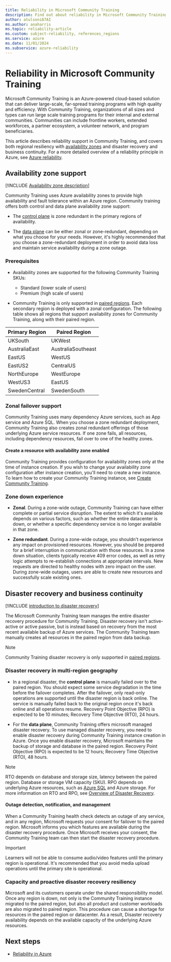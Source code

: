 ```yaml
---
title: Reliability in Microsoft Community Training
description: Find out about reliability in Microsoft Community Training.
author: atulsoni87AI
ms.author: anaharris
ms.topic: reliability-article
ms.custom: subject-reliability, references_regions
ms.service: azure
ms.date: 11/01/2024
ms.subservice: azure-reliability
---
```



# Reliability in Microsoft Community Training

Microsoft Community Training is an Azure-powered cloud-based solution that can deliver large-scale, far-spread training programs with high quality and efficiency. With Community Training, organizations of all sizes and types can run large scale training programs for their internal and external communities. Communities can include frontline workers, extended workforces, a partner ecosystem, a volunteer network, and program beneficiaries. 

This article describes reliability support in Community Training, and covers  both regional resiliency with [availability zones](/azure/reliability/availability-zones-overview?tabs=azure-cli) and disaster recovery and business continuity. For a more detailed overview of a reliability principle in Azure, see [Azure reliability](/azure/reliability/overview).

## Availability zone support

[!INCLUDE [Availability zone description](includes/reliability-availability-zone-description-include.md)]

Community Training uses Azure availability zones to provide high availability and fault tolerance within an Azure region. Community training offers both control and data plane availability zone support: 

- The [control plane](/azure/azure-resource-manager/management/control-plane-and-data-plane#control-plane) is zone redundant in the primary regions of availability. 

- The [data plane](/azure/azure-resource-manager/management/control-plane-and-data-plane#data-plane) can be either zonal or zone-redundant, depending on what you choose for your needs. However, it's highly recommended that you choose a zone-redundant deployment in order to avoid data loss and maintain service availability during a zone outage. 


### Prerequisites

- Availability zones are supported for the following Community Training SKUs:

    - Standard (lower scale of users)
    - Premium (high scale of users)

- Community Training is only supported in [paired regions](./cross-region-replication-azure.md#azure-paired-regions).  Each secondary region is deployed with a zonal configuration. The following table shows all regions that support availability zones for Community Training, along with their paired region.

| Primary Region | Paired Region  |
|--------------------|--------------------|
| UKSouth            | UKWest             |
| AustraliaEast      | AustraliaSoutheast |
| EastUS             | WestUS             |
| EastUS2            | CentralUS          |
| NorthEurope        | WestEurope         |
| WestUS3            | EastUS             |
| SwedenCentral      | SwedenSouth        |



### Zonal failover support

Community Training uses many dependency Azure services, such as App service and Azure SQL. When you choose a zone redundant deployment, Community Training also creates zonal redundant offerings of those underlying Azure service resources. If one zone fails, all resources, including dependency resources, fail over to one of the healthy zones.


#### Create a resource with availability zone enabled

Community Training provides configuration for availability zones only at the time of instance creation. If you wish to change your availability zone configuration after instance creation, you'll need to create a new instance. To learn how to create your Community Training instance, see [Create Community Training](/azure/industry/training-services/microsoft-community-training/ga-version/content-management/create-content/create-course-category/create-a-new-course). 

### Zone down experience

- **Zonal**. During a zone-wide outage, Community Training can have either complete or partial service disruption. The extent to which it's available depends on various factors, such as whether the entire datacenter is down, or whether a specific dependency service is no longer available in that zone. 

- **Zone redundant**. During a zone-wide outage, you shouldn't experience any impact on provisioned resources. However, you should be prepared for a brief interruption in communication with those resources. In a zone down situation, clients typically receive 409 error codes, as well as retry logic attempts to re-establish connections at appropriate intervals. New requests are directed to healthy nodes with zero impact on the user. During zone-wide outages, users are able to create new resources and successfully scale existing ones.

## Disaster recovery and business continuity

[!INCLUDE [introduction to disaster recovery](includes/reliability-disaster-recovery-description-include.md)]

The Microsoft Community Training team manages the entire disaster recovery procedure for Community Training. Disaster recovery isn't active-active or active passive, but is instead based on recovery from the most recent available backup of Azure services. The Community Training team manually creates all resources in the paired region from data backup.

>[!NOTE]
>Community Training disaster recovery is only supported in [paired regions](./cross-region-replication-azure.md#azure-paired-regions). 

### Disaster recovery in multi-region geography

- In a regional disaster, the **control plane** is manually failed over to the paired region. You should expect some service degradation in the time before the failover completes. After the failover, only read-only operations are supported until the disaster region is back online. The service is manually failed back to the original region once it's back online and all operations resume. Recovery Point Objective (RPO) is expected to be 10 minutes; Recovery Time Objective (RTO), 24 hours.

- For the **data plane**, Community Training offers microsoft managed disaster recovery. To use managed disaster recovery, you need to enable disaster recovery during Community Training instance creation in Azure. Once you enable disaster recovery, Microsoft maintains the backup of storage and database in the paired region. Recovery Point Objective (RPO) is expected to be 12 hours; Recovery Time Objective (RTO), 48 hours.


>[!NOTE]
> RTO depends on database and storage size, latency between the paired region. Database or storage VM capacity (SKU). RPO depends on underlying Azure resources, such as [Azure SQL](/azure/azure-sql/database/recovery-using-backups?view=azuresql&tabs=azure-portal&preserve-view=true#geo-restore-considerations) and Azure storage. For more information on RTO and RPO, see [Overview of Disaster Recovery](./concept-disaster-recovery.md).


#### Outage detection, notification, and management

When a Community Training health check detects an outage of any service, and in any region, Microsoft requests your consent for failover to the paired region. Microsoft informs you which features are available during the disaster recovery procedure. Once Microsoft receives your consent, the Community Training team can then start the disaster recovery procedure.

>[!IMPORTANT]
> Learners will not be able to consume audio/video features until the primary region is operational. It's recommended that you avoid media upload operations until the primary site is operational.


### Capacity and proactive disaster recovery resiliency

Microsoft and its customers operate under the shared responsibility model. Once any region is down, not only is the Community Training instance migrated to the paired region, but also all product and customer workloads are also migrated to paired region.  This procedure can cause a shortage for resources in the paired region or datacenter. As a result, Disaster recovery availability depends on the available capacity of the underlying Azure resources.

## Next steps

- [Reliability in Azure](./overview.md)
